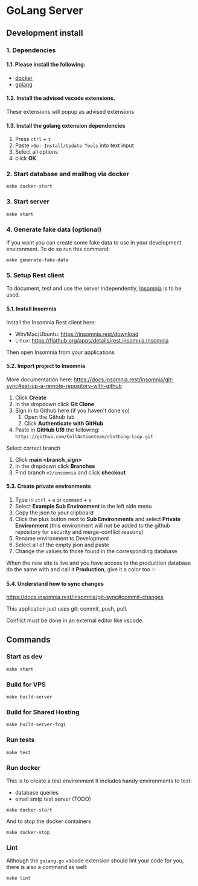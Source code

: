 # GoLang Server

## Development install

### 1. Dependencies

#### 1.1. Please install the following:

- [docker](https://docs.docker.com/desktop/)
- [golang](https://go.dev/dl/)

#### 1.2. Install the advised vscode extensions.

These extensions will popup as advised extensions

#### 1.3. Install the golang extension dependencies

1. Press `ctrl` + `t`
2. Paste `>Go: Install/Update Tools` into text input
3. Select all options
4. click **OK**

### 2. Start database and mailhog via docker

`make docker-start`

### 3. Start server

`make start`

### 4. Generate fake data (optional)

If you want you can create some fake data to use in your development environment.
To do so run this command:

`make generate-fake-data`

### 5. Setup Rest client

To document, test and use the server independently, [Insomnia](https://insomnia.rest/) is to be used.

#### 5.1. Install Insomnia

Install the Insomnia Rest client here:
- Win/Mac/Ubuntu: https://insomnia.rest/download
- Linux: https://flathub.org/apps/details/rest.insomnia.Insomnia

Then open Insomnia from your applications

#### 5.2. Import project to Insomnia

More documentation here: https://docs.insomnia.rest/insomnia/git-sync#set-up-a-remote-repository-with-github

1. Click **Create**
2. In the dropdown click **Git Clone**
3. Sign in to Github here (if you haven't done so)
   1. Open the Github tab
   2. Click **Authenticate with GitHub**
4. Paste in **GitHub URI** the following: `https://github.com/CollActionteam/clothing-loop.git`

Select correct branch

1. Click **main \<branch_sign\>**
2. In the dropdown click **Branches**
3. Find branch `v2/insomnia` and click **checkout**

#### 5.3. Create private environments

1. Type in `ctrl` + `e` or `command` + `e`
2. Select **Example Sub Environment** in the left side menu
3. Copy the json to your clipboard
4. Click the plus button next to **Sub Environments** and select **Private Environment** (this environment will not be added to the github repository for security and merge-conflict reasons)
5. Rename environment to Development
6. Select all of the empty json and paste
7. Change the values to those found in the corresponding database

When the new site is live and you have access to the production database do the same with and call it **Production**, give it a color too :sparkles:

#### 5.4. Understand how to sync changes

https://docs.insomnia.rest/insomnia/git-sync#commit-changes

This application just uses git: commit, push, pull.

Conflict must be done in an external editor like vscode.

## Commands

### Start as dev

`make start`

### Build for VPS

`make build-server`

### Build for Shared Hosting

`make build-server-fcgi`

### Run tests

`make test`

### Run docker

This is to create a test environment
It includes handy environments to test:

- database queries
- email smtp test server (TODO)

`make docker-start`

And to stop the docker containers

`make docker-stop`

### Lint

Although the `golang.go` vscode extension should lint your code for you, there is also a command as well:

`make lint`
